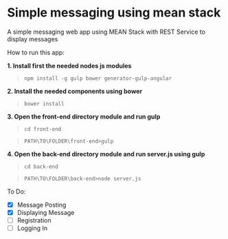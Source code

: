 # Simple messaging using mean stack
A simple messaging web app using MEAN Stack with REST Service to display messages

How to run this app:

**1. Install first the needed nodes js modules**

 > `npm install -g gulp bower generator-gulp-angular`

**2. Install the needed components using bower**

 > `bower install`
 
**3. Open the front-end directory module and run gulp**

 > `cd front-end`
 
 > `PATH\TO\FOLDER\front-end>gulp`
 
 **4. Open the back-end directory module and run server.js using gulp**

 > `cd back-end`
 
 > `PATH\TO\FOLDER\back-end>node server.js`

 To Do:
 - [x] Message Posting
 - [x] Displaying Message
 - [ ] Registration
 - [ ] Logging In
